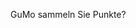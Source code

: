 GuMo sammeln Sie Punkte?

<!---
CapitanSaftnase/CapitanSaftnase is a ✨ special ✨ repository because its `README.md` (this file) appears on your GitHub profile.
You can click the Preview link to take a look at your changes.
--->
